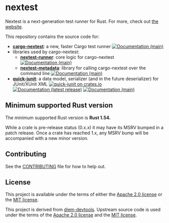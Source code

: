 # nextest

Nextest is a next-generation test runner for Rust. For more, check out [the website](https://nexte.st/).

This repository contains the source code for:

* [**cargo-nextest**](cargo-nextest): a new, faster Cargo test runner [![Documentation (main)](https://img.shields.io/badge/docs-main-brightgreen)](https://nexte.st/rustdoc/cargo_nextest/)
* libraries used by cargo-nextest:
  * [**nextest-runner**](nextest-runner): core logic for cargo-nextest [![Documentation (main)](https://img.shields.io/badge/docs-main-brightgreen)](https://nexte.st/rustdoc/nextest_runner/)
  * [**nextest-metadata**](nextest-metadata): library for calling cargo-nextest over the command line [![Documentation (main)](https://img.shields.io/badge/docs-main-brightgreen)](https://nexte.st/rustdoc/nextest_metadata/)
* [**quick-junit**](quick-junit): a data model, serializer (and in the future deserializer) for JUnit/XUnit XML [![quick-junit on crates.io](https://img.shields.io/crates/v/quick-junit)](https://crates.io/crates/quick-junit) [![Documentation (latest release)](https://img.shields.io/badge/docs-latest-brightgreen)](https://docs.rs/quick-junit/) [![Documentation (main)](https://img.shields.io/badge/docs-main-purple)](https://nexte.st/rustdoc/quick_junit/)

## Minimum supported Rust version

The minimum supported Rust version is **Rust 1.54.**

While a crate is pre-release status (0.x.x) it may have its MSRV bumped in a patch release. Once a
crate has reached 1.x, any MSRV bump will be accompanied with a new minor version.

## Contributing

See the [CONTRIBUTING](CONTRIBUTING.md) file for how to help out.

## License

This project is available under the terms of either the [Apache 2.0 license](LICENSE-APACHE) or the [MIT
license](LICENSE-MIT).

This project is derived from [diem-devtools](https://github.com/diem/diem-devtools/). Upstream
source code is used under the terms of the [Apache 2.0
license](https://github.com/diem/diem-devtools/blob/main/LICENSE-APACHE) and the [MIT
license](https://github.com/diem/diem-devtools/blob/main/LICENSE-MIT).
